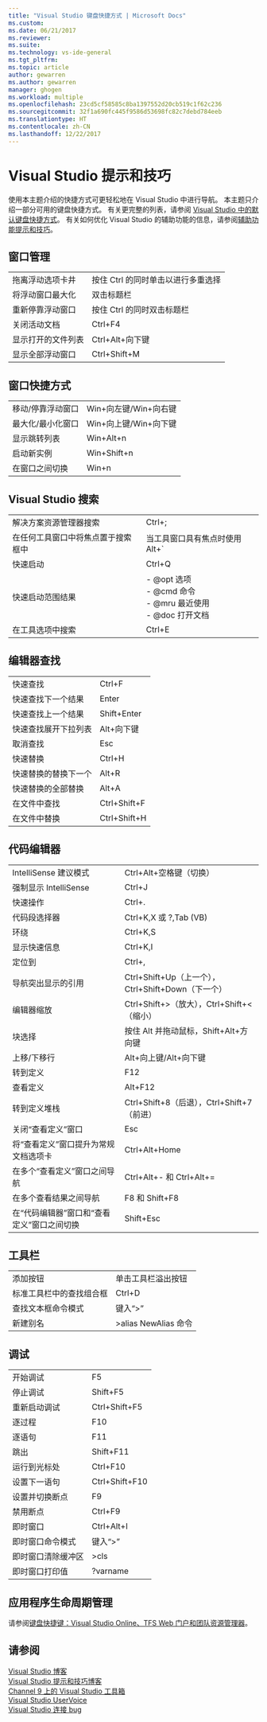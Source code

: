 ```yaml
---
title: "Visual Studio 键盘快捷方式 | Microsoft Docs"
ms.custom: 
ms.date: 06/21/2017
ms.reviewer: 
ms.suite: 
ms.technology: vs-ide-general
ms.tgt_pltfrm: 
ms.topic: article
author: gewarren
ms.author: gewarren
manager: ghogen
ms.workload: multiple
ms.openlocfilehash: 23cd5cf58585c8ba1397552d20cb519c1f62c236
ms.sourcegitcommit: 32f1a690fc445f9586d53698fc82c7debd784eeb
ms.translationtype: HT
ms.contentlocale: zh-CN
ms.lasthandoff: 12/22/2017
---
```

# <a name="tips-and-tricks-for-visual-studio"></a>Visual Studio 提示和技巧

使用本主题介绍的快捷方式可更轻松地在 Visual Studio 中进行导航。 本主题只介绍一部分可用的键盘快捷方式。 有关更完整的列表，请参阅 [Visual Studio 中的默认键盘快捷方式](../ide/default-keyboard-shortcuts-in-visual-studio.md)。 有关如何优化 Visual Studio 的辅助功能的信息，请参阅[辅助功能提示和技巧](../ide/reference/accessibility-tips-and-tricks.md)。

##  <a name="BKMK_WindowMgmt"></a>窗口管理

|||  
|-|-|  
|拖离浮动选项卡井|按住 Ctrl 的同时单击以进行多重选择|  
|将浮动窗口最大化|双击标题栏|  
|重新停靠浮动窗口|按住 Ctrl 的同时双击标题栏|  
|关闭活动文档|Ctrl+F4|  
|显示打开的文件列表|Ctrl+Alt+向下键|  
|显示全部浮动窗口|Ctrl+Shift+M|  

##  <a name="BKMK_WindowShortcuts"></a>窗口快捷方式

|||  
|-|-|  
|移动/停靠浮动窗口|Win+向左键/Win+向右键|  
|最大化/最小化窗口|Win+向上键/Win+向下键|  
|显示跳转列表|Win+Alt+n|  
|启动新实例|Win+Shift+n|  
|在窗口之间切换|Win+n|  

##  <a name="BKMK_Search"></a>Visual Studio 搜索

|||  
|-|-|  
|解决方案资源管理器搜索|Ctrl+;|  
|在任何工具窗口中将焦点置于搜索框中|当工具窗口具有焦点时使用 Alt+`|  
|快速启动|Ctrl+Q|  
|快速启动范围结果|-   @opt 选项<br />-   @cmd 命令<br />-   @mru 最近使用<br />-   @doc 打开文档|  
|在工具选项中搜索|Ctrl+E|  

##  <a name="BKMK_EditorFind"></a>编辑器查找

|||  
|-|-|  
|快速查找|Ctrl+F|  
|快速查找下一个结果|Enter|  
|快速查找上一个结果|Shift+Enter|  
|快速查找展开下拉列表|Alt+向下键|  
|取消查找|Esc|  
|快速替换|Ctrl+H|  
|快速替换的替换下一个|Alt+R|  
|快速替换的全部替换|Alt+A|  
|在文件中查找|Ctrl+Shift+F|  
|在文件中替换|Ctrl+Shift+H|  

##  <a name="BKMK_CodeEditor"></a>代码编辑器

|||  
|-|-|  
|IntelliSense 建议模式|Ctrl+Alt+空格键（切换）|  
|强制显示 IntelliSense|Ctrl+J|  
|快速操作|Ctrl+.|  
|代码段选择器|Ctrl+K,X 或 ?,Tab (VB)|  
|环绕|Ctrl+K,S|  
|显示快速信息|Ctrl+K,I|  
|定位到|Ctrl+,|  
|导航突出显示的引用|Ctrl+Shift+Up（上一个），Ctrl+Shift+Down（下一个）|  
|编辑器缩放|Ctrl+Shift+>（放大），Ctrl+Shift+<（缩小）|  
|块选择|按住 Alt 并拖动鼠标，Shift+Alt+方向键|  
|上移/下移行|Alt+向上键/Alt+向下键|  
|转到定义|F12|  
|查看定义|Alt+F12|  
|转到定义堆栈|Ctrl+Shift+8（后退），Ctrl+Shift+7（前进）|  
|关闭“查看定义”窗口|Esc|  
|将“查看定义”窗口提升为常规文档选项卡|Ctrl+Alt+Home|  
|在多个“查看定义”窗口之间导航|Ctrl+Alt+- 和 Ctrl+Alt+=|  
|在多个查看结果之间导航|F8 和 Shift+F8|  
|在“代码编辑器”窗口和“查看定义”窗口之间切换|Shift+Esc|  

##  <a name="BKMK_Toolbars"></a>工具栏

|||  
|-|-|  
|添加按钮|单击工具栏溢出按钮|  
|标准工具栏中的查找组合框|Ctrl+D|  
|查找文本框命令模式|键入“>”|  
|新建别名|>alias NewAlias 命令|  

##  <a name="BKMK_Debugging"></a>调试

|||  
|-|-|  
|开始调试|F5|  
|停止调试|Shift+F5|  
|重新启动调试|Ctrl+Shift+F5|  
|逐过程|F10|  
|逐语句|F11|  
|跳出|Shift+F11|  
|运行到光标处|Ctrl+F10|  
|设置下一语句|Ctrl+Shift+F10|  
|设置并切换断点|F9|  
|禁用断点|Ctrl+F9|  
|即时窗口|Ctrl+Alt+I|  
|即时窗口命令模式|键入“>”|  
|即时窗口清除缓冲区|>cls|  
|即时窗口打印值|?varname|  

##  <a name="BKMK_ALM"></a>应用程序生命周期管理

请参阅[键盘快捷键：Visual Studio Online、TFS Web 门户和团队资源管理器](http://msdn.microsoft.com/en-us/35ea128b-7565-4ee3-8266-b9f0d32aecf4)。  

## <a name="see-also"></a>请参阅

[Visual Studio 博客](http://blogs.msdn.com/b/visualstudio)  
[Visual Studio 提示和技巧博客](http://blogs.msdn.com/b/zainnab)  
[Channel 9 上的 Visual Studio 工具箱](http://channel9.msdn.com/Shows/Visual-Studio-Toolbox)  
[Visual Studio UserVoice](http://visualstudio.uservoice.com/forums/121579-visual-studio)  
[Visual Studio 连接 bug](http://connect.microsoft.com/VisualStudio)
